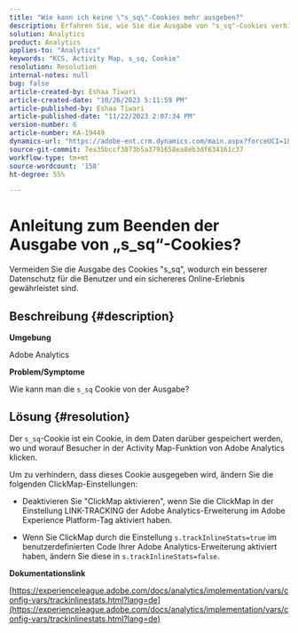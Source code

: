 ```yaml
---
title: "Wie kann ich keine \"s_sq\"-Cookies mehr ausgeben?"
description: Erfahren Sie, wie Sie die Ausgabe von "s_sq"-Cookies verhindern können.
solution: Analytics
product: Analytics
applies-to: "Analytics"
keywords: "KCS, Activity Map, s_sq, Cookie"
resolution: Resolution
internal-notes: null
bug: false
article-created-by: Eshaa Tiwari
article-created-date: "10/26/2023 5:11:59 PM"
article-published-by: Eshaa Tiwari
article-published-date: "11/22/2023 2:07:34 PM"
version-number: 6
article-number: KA-19449
dynamics-url: "https://adobe-ent.crm.dynamics.com/main.aspx?forceUCI=1&pagetype=entityrecord&etn=knowledgearticle&id=3b2861c3-2274-ee11-9ae7-6045bd0063aa"
source-git-commit: 7ea35bccf3073b5a3791658ea8eb3df634161c37
workflow-type: tm+mt
source-wordcount: '158'
ht-degree: 55%

---
```


# Anleitung zum Beenden der Ausgabe von „s_sq“-Cookies?


Vermeiden Sie die Ausgabe des Cookies &quot;s_sq&quot;, wodurch ein besserer Datenschutz für die Benutzer und ein sichereres Online-Erlebnis gewährleistet sind.

## Beschreibung {#description}


<b>Umgebung</b>

Adobe Analytics

<b>Problem/Symptome</b>

Wie kann man die `s_sq` Cookie von der Ausgabe?


## Lösung {#resolution}


Der `s_sq`-Cookie ist ein Cookie, in dem Daten darüber gespeichert werden, wo und worauf Besucher in der Activity Map-Funktion von Adobe Analytics klicken.

Um zu verhindern, dass dieses Cookie ausgegeben wird, ändern Sie die folgenden ClickMap-Einstellungen:

- Deaktivieren Sie &quot;ClickMap aktivieren&quot;, wenn Sie die ClickMap in der Einstellung LINK-TRACKING der Adobe Analytics-Erweiterung im Adobe Experience Platform-Tag aktiviert haben.

- Wenn Sie ClickMap durch die Einstellung `s.trackInlineStats=true` im benutzerdefinierten Code Ihrer Adobe Analytics-Erweiterung aktiviert haben, ändern Sie diese in `s.trackInlineStats=false`.

<b>Dokumentationslink</b>

[https://experienceleague.adobe.com/docs/analytics/implementation/vars/config-vars/trackinlinestats.html?lang=de](https://experienceleague.adobe.com/docs/analytics/implementation/vars/config-vars/trackinlinestats.html?lang=de)
